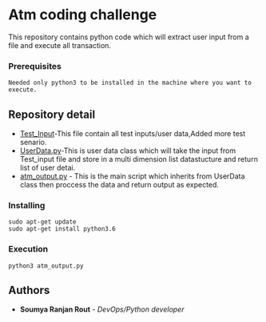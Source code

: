 # Atm coding challenge 
This repository contains python code which will extract user input from a file and execute all transaction.

### Prerequisites
```
Needed only python3 to be installed in the machine where you want to execute.
```
## Repository detail

* [Test_Input](https://github.com/soumyarout80/Atm_user_transaction/blob/master/Test_Input)-This file contain all test inputs/user data,Added more test senario.
* [UserData.py](https://github.com/soumyarout80/Atm_user_transaction/blob/master/UserData.py)-This is user data class which will take the input from Test_input file and store in a multi dimension list datastucture and return list of user detai.
* [atm_output.py](https://github.com/soumyarout80/Atm_user_transaction/blob/master/atm_output.py) - This is the main script which inherits from UserData class then proccess the data and return output as expected.

### Installing
```
sudo apt-get update
sudo apt-get install python3.6
```
### Execution
```
python3 atm_output.py
```
## Authors

* **Soumya Ranjan Rout** - *DevOps/Python developer*


